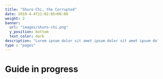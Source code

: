 ```yaml
---
title: "Shuro Chi, the Corrupted"
date: 2019-4-4T11:02:05+06:00
weight: 2
banner:
  url: "images/shuro-chi.png"
  y_position: bottom
  text_color: dark
description: "Lorem ipsum dolor sit amet ipsum dolor sit amet ipsum dolor sit amet"
type : "pages"
---
```

# Guide in progress